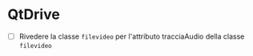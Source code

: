 # QtDrive
- [ ] Rivedere la classe `filevideo` per l'attributo tracciaAudio della classe `filevideo` 
